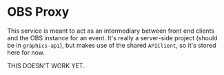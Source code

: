 # OBS Proxy

This service is meant to act as an intermediary between front end clients and the OBS instance for
an event. It's really a server-side project (should be in `graphics-api`), but makes use of the
shared `APIClient`, so it's stored here for now.

THIS DOESN'T WORK YET.
